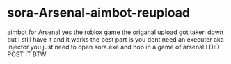 # sora-Arsenal-aimbot-reupload
aimbot for Arsenal yes the roblox game the origanal upload got taken down but i still have it and it works the best part is you dont need an executer aka injector you just need to open sora.exe and hop in a game of arsenal
I DID POST IT BTW
